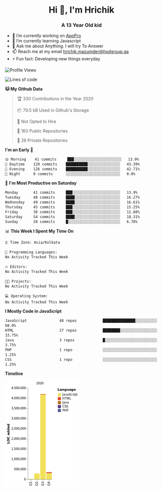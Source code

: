 <h1 align="center">Hi 👋, I'm Hrichik</h1>
<h3 align="center">A 13 Year Old kid</h3>


- 🔭 I’m currently working on [AppPro](https://apppro.in)
- 🌱 I’m currently learning Javascript
- 💬 Ask me about Anything. I will try To Answer
- 📫 Reach me at my email hrichik.mazumder@hsdgroup.ga
- ⚡ Fun fact: Developing new things everyday

<!--START_SECTION:waka-->
![Profile Views](http://img.shields.io/badge/Profile%20Views-0-blue)

![Lines of code](https://img.shields.io/badge/From%20Hello%20World%20I%27ve%20Written-3.2%20million%20lines%20of%20code-blue)

**🐱 My Github Data** 

> 🏆 330 Contributions in the Year 2020
 > 
> 📦 79.5 kB Used in Github's Storage 
 > 
> 🚫 Not Opted to Hire
 > 
> 📜 160 Public Repositories 
 > 
> 🔑 26 Private Repositories  

**I'm an Early 🐤** 

```text
🌞 Morning    41 commits     ███░░░░░░░░░░░░░░░░░░░░░░   13.9% 
🌆 Daytime    128 commits    ██████████░░░░░░░░░░░░░░░   43.39% 
🌃 Evening    126 commits    ██████████░░░░░░░░░░░░░░░   42.71% 
🌙 Night      0 commits      ░░░░░░░░░░░░░░░░░░░░░░░░░   0.0%

```
📅 **I'm Most Productive on Saturday** 

```text
Monday       41 commits     ███░░░░░░░░░░░░░░░░░░░░░░   13.9% 
Tuesday      48 commits     ████░░░░░░░░░░░░░░░░░░░░░   16.27% 
Wednesday    49 commits     ████░░░░░░░░░░░░░░░░░░░░░   16.61% 
Thursday     45 commits     ███░░░░░░░░░░░░░░░░░░░░░░   15.25% 
Friday       38 commits     ███░░░░░░░░░░░░░░░░░░░░░░   12.88% 
Saturday     54 commits     ████░░░░░░░░░░░░░░░░░░░░░   18.31% 
Sunday       20 commits     █░░░░░░░░░░░░░░░░░░░░░░░░   6.78%

```


📊 **This Week I Spent My Time On** 

```text
⌚︎ Time Zone: Asia/Kolkata

💬 Programming Languages: 
No Activity Tracked This Week

🔥 Editors: 
No Activity Tracked This Week

🐱‍💻 Projects: 
No Activity Tracked This Week

💻 Operating System: 
No Activity Tracked This Week

```

**I Mostly Code in JavaScript** 

```text
JavaScript               48 repos            ███████████████░░░░░░░░░░   60.0% 
HTML                     27 repos            ████████░░░░░░░░░░░░░░░░░   33.75% 
Java                     3 repos             █░░░░░░░░░░░░░░░░░░░░░░░░   3.75% 
PHP                      1 repo              ░░░░░░░░░░░░░░░░░░░░░░░░░   1.25% 
CSS                      1 repo              ░░░░░░░░░░░░░░░░░░░░░░░░░   1.25%

```


**Timeline**

![Chart not found](https://raw.githubusercontent.com/hrichiksite/hrichiksite/master/charts/bar_graph.png) 


<!--END_SECTION:waka-->
